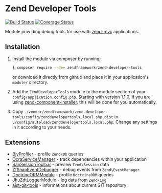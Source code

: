 # Zend Developer Tools

[![Build Status](https://secure.travis-ci.org/zendframework/ZendDeveloperTools.svg?branch=master)](https://secure.travis-ci.org/zendframework/ZendDeveloperTools)
[![Coverage Status](https://coveralls.io/repos/github/zendframework/ZendDeveloperTools/badge.svg?branch=master)](https://coveralls.io/github/zendframework/ZendDeveloperTools?branch=master)

Module providing debug tools for use with [zend-mvc](https://docs.zendframework.com/zend-mvc) applications.

## Installation

1. Install the module via composer by running:

   ```bash
   $ composer require --dev zendframework/zend-developer-tools
   ```

   or download it directly from github and place it in your application's `module/` directory.

2. Add the `ZendDeveloperTools` module to the module section of your `config/application.config.php`.
   Starting with version 1.1.0, if you are using [zend-component-installer](https://docs.zendframework.com/zend-component-installer),
   this will be done for you automatically.

3. Copy `./vendor/zendframework/zend-developer-tools/config/zenddevelopertools.local.php.dist` to
   `./config/autoload/zenddevelopertools.local.php`. Change any settings in it
   according to your needs.

## Extensions

- [BjyProfiler](https://github.com/bjyoungblood/BjyProfiler) - profile `Zend\Db` queries
- [OcraServiceManager](https://github.com/Ocramius/OcraServiceManager) - track dependencies within your application
- [SanSessionToolbar](https://github.com/samsonasik/SanSessionToolbar) - preview `Zend\Session` data
- [ZfSnapEventDebugger](https://github.com/snapshotpl/ZfSnapEventDebugger) - debug events from `Zend\EventManager`
- [DoctrineORMModule](https://github.com/doctrine/DoctrineORMModule) - profile `DoctrineORM` queries
- [JhuZdtLoggerModule](https://github.com/jhuet/JhuZdtLoggerModule) - log data from `Zend\Log`
- [aist-git-tools](https://github.com/ma-si/aist-git-tools) - informations about current GIT repository
